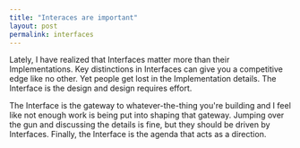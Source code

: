 ```yaml
---
title: "Interaces are important"
layout: post  
permalink: interfaces 
---
```


Lately, I have realized that Interfaces matter more than their Implementations. Key distinctions in Interfaces can give you a competitive edge like no other. Yet people get lost in the Implementation details. The Interface is the design and design requires effort. 

The Interface is the gateway to whatever-the-thing you're building and I feel like not enough work is being put into shaping that gateway. Jumping over the gun and discussing the details is fine, but they should be driven by Interfaces. Finally, the Interface is the agenda that acts as a direction.  